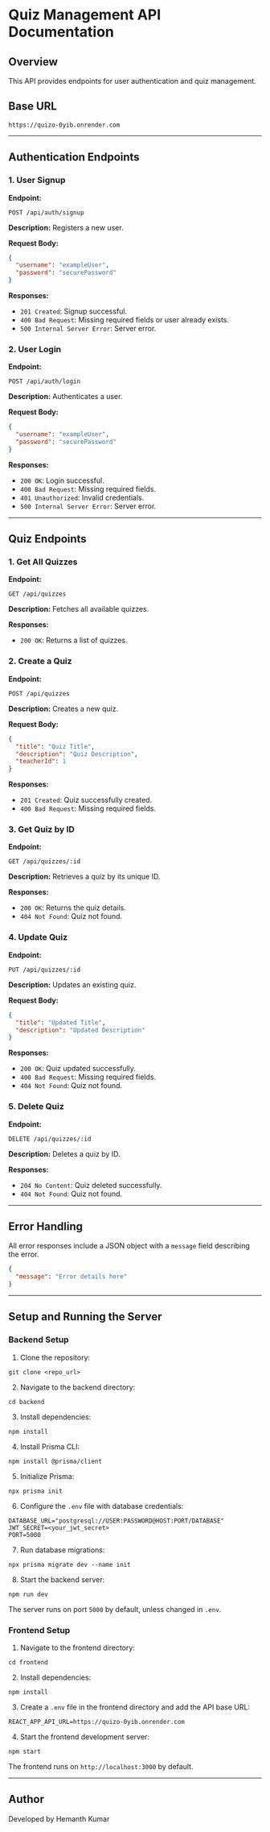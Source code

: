 # Quiz Management API Documentation

## Overview
This API provides endpoints for user authentication and quiz management.

## Base URL
```
https://quizo-0yib.onrender.com
```

---

## Authentication Endpoints

### 1. User Signup
**Endpoint:**
```
POST /api/auth/signup
```
**Description:** Registers a new user.

**Request Body:**
```json
{
  "username": "exampleUser",
  "password": "securePassword"
}
```
**Responses:**
- `201 Created`: Signup successful.
- `400 Bad Request`: Missing required fields or user already exists.
- `500 Internal Server Error`: Server error.

### 2. User Login
**Endpoint:**
```
POST /api/auth/login
```
**Description:** Authenticates a user.

**Request Body:**
```json
{
  "username": "exampleUser",
  "password": "securePassword"
}
```
**Responses:**
- `200 OK`: Login successful.
- `400 Bad Request`: Missing required fields.
- `401 Unauthorized`: Invalid credentials.
- `500 Internal Server Error`: Server error.

---

## Quiz Endpoints

### 1. Get All Quizzes
**Endpoint:**
```
GET /api/quizzes
```
**Description:** Fetches all available quizzes.

**Responses:**
- `200 OK`: Returns a list of quizzes.

### 2. Create a Quiz
**Endpoint:**
```
POST /api/quizzes
```
**Description:** Creates a new quiz.

**Request Body:**
```json
{
  "title": "Quiz Title",
  "description": "Quiz Description",
  "teacherId": 1
}
```
**Responses:**
- `201 Created`: Quiz successfully created.
- `400 Bad Request`: Missing required fields.

### 3. Get Quiz by ID
**Endpoint:**
```
GET /api/quizzes/:id
```
**Description:** Retrieves a quiz by its unique ID.

**Responses:**
- `200 OK`: Returns the quiz details.
- `404 Not Found`: Quiz not found.

### 4. Update Quiz
**Endpoint:**
```
PUT /api/quizzes/:id
```
**Description:** Updates an existing quiz.

**Request Body:**
```json
{
  "title": "Updated Title",
  "description": "Updated Description"
}
```
**Responses:**
- `200 OK`: Quiz updated successfully.
- `400 Bad Request`: Missing required fields.
- `404 Not Found`: Quiz not found.

### 5. Delete Quiz
**Endpoint:**
```
DELETE /api/quizzes/:id
```
**Description:** Deletes a quiz by ID.

**Responses:**
- `204 No Content`: Quiz deleted successfully.
- `404 Not Found`: Quiz not found.

---

## Error Handling
All error responses include a JSON object with a `message` field describing the error.
```json
{
  "message": "Error details here"
}
```

---

## Setup and Running the Server

### Backend Setup
1. Clone the repository:
```
git clone <repo_url>
```
2. Navigate to the backend directory:
```
cd backend
```
3. Install dependencies:
```
npm install
```
4. Install Prisma CLI:
```
npm install @prisma/client
```
5. Initialize Prisma:
```
npx prisma init
```
6. Configure the `.env` file with database credentials:
```
DATABASE_URL="postgresql://USER:PASSWORD@HOST:PORT/DATABASE"
JWT_SECRET=<your_jwt_secret>
PORT=5000
```
7. Run database migrations:
```
npx prisma migrate dev --name init
```
8. Start the backend server:
```
npm run dev
```
The server runs on port `5000` by default, unless changed in `.env`.

### Frontend Setup
1. Navigate to the frontend directory:
```
cd frontend
```
2. Install dependencies:
```
npm install
```
3. Create a `.env` file in the frontend directory and add the API base URL:
```
REACT_APP_API_URL=https://quizo-0yib.onrender.com
```
4. Start the frontend development server:
```
npm start
```
The frontend runs on `http://localhost:3000` by default.

---

## Author
Developed by Hemanth Kumar


